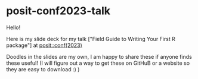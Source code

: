 # posit-conf2023-talk

Hello! 

Here is my slide deck for my talk ["Field Guide to Writing Your First R package"] at [posit::conf(2023)](https://posit.co/conference/)

Doodles in the slides are my own, I am happy to share these if anyone finds these useful!
(I will figure out a way to get these on GitHuB or a website so they are easy to download :) )



